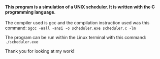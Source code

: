 #### This program is a simulation of a UNIX scheduler.  It is written with the C programming language.

The compiler used is gcc and the compilation instruction used was this command:
  ```$gcc -Wall -ansi -o scheduler.exe scheduler.c -lm```
  
  The program can be run within the Linux terminal with this command:
  ```./scheduler.exe```
  
 Thank you for looking at my work!
